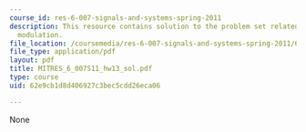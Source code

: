 ```yaml
---
course_id: res-6-007-signals-and-systems-spring-2011
description: This resource contains solution to the problem set related to continuous-time
  modulation.
file_location: /coursemedia/res-6-007-signals-and-systems-spring-2011/62e9cb1d8d406927c3bec5cdd26eca06_MITRES_6_007S11_hw13_sol.pdf
file_type: application/pdf
layout: pdf
title: MITRES_6_007S11_hw13_sol.pdf
type: course
uid: 62e9cb1d8d406927c3bec5cdd26eca06

---
```

None